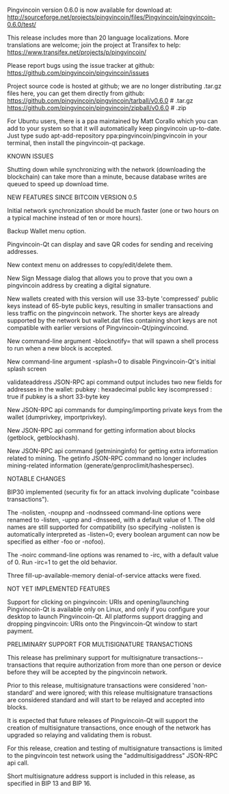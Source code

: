 Pingvincoin version 0.6.0 is now available for download at:
http://sourceforge.net/projects/pingvincoin/files/Pingvincoin/pingvincoin-0.6.0/test/

This release includes more than 20 language localizations.
More translations are welcome; join the
project at Transifex to help:
https://www.transifex.net/projects/p/pingvincoin/

Please report bugs using the issue tracker at github:
https://github.com/pingvincoin/pingvincoin/issues

Project source code is hosted at github; we are no longer
distributing .tar.gz files here, you can get them
directly from github:
https://github.com/pingvincoin/pingvincoin/tarball/v0.6.0  # .tar.gz
https://github.com/pingvincoin/pingvincoin/zipball/v0.6.0  # .zip

For Ubuntu users, there is a ppa maintained by Matt Corallo which
you can add to your system so that it will automatically keep
pingvincoin up-to-date.  Just type
sudo apt-add-repository ppa:pingvincoin/pingvincoin
in your terminal, then install the pingvincoin-qt package.


KNOWN ISSUES

Shutting down while synchronizing with the network
(downloading the blockchain) can take more than a minute,
because database writes are queued to speed up download
time.


NEW FEATURES SINCE BITCOIN VERSION 0.5

Initial network synchronization should be much faster
(one or two hours on a typical machine instead of ten or more
hours).

Backup Wallet menu option.

Pingvincoin-Qt can display and save QR codes for sending
and receiving addresses.

New context menu on addresses to copy/edit/delete them.

New Sign Message dialog that allows you to prove that you
own a pingvincoin address by creating a digital
signature.

New wallets created with this version will
use 33-byte 'compressed' public keys instead of
65-byte public keys, resulting in smaller
transactions and less traffic on the pingvincoin
network. The shorter keys are already supported
by the network but wallet.dat files containing
short keys are not compatible with earlier
versions of Pingvincoin-Qt/pingvincoind.

New command-line argument -blocknotify=<command>
that will spawn a shell process to run <command> 
when a new block is accepted.

New command-line argument -splash=0 to disable
Pingvincoin-Qt's initial splash screen

validateaddress JSON-RPC api command output includes
two new fields for addresses in the wallet:
pubkey : hexadecimal public key
iscompressed : true if pubkey is a short 33-byte key

New JSON-RPC api commands for dumping/importing
private keys from the wallet (dumprivkey, importprivkey).

New JSON-RPC api command for getting information about
blocks (getblock, getblockhash).

New JSON-RPC api command (getmininginfo) for getting
extra information related to mining. The getinfo
JSON-RPC command no longer includes mining-related
information (generate/genproclimit/hashespersec).



NOTABLE CHANGES

BIP30 implemented (security fix for an attack involving
duplicate "coinbase transactions").

The -nolisten, -noupnp and -nodnsseed command-line
options were renamed to -listen, -upnp and -dnsseed,
with a default value of 1. The old names are still
supported for compatibility (so specifying -nolisten
is automatically interpreted as -listen=0; every
boolean argument can now be specified as either
-foo or -nofoo).

The -noirc command-line options was renamed to
-irc, with a default value of 0. Run -irc=1 to
get the old behavior.

Three fill-up-available-memory denial-of-service
attacks were fixed.


NOT YET IMPLEMENTED FEATURES

Support for clicking on pingvincoin: URIs and
opening/launching Pingvincoin-Qt is available only on Linux,
and only if you configure your desktop to launch
Pingvincoin-Qt. All platforms support dragging and dropping
pingvincoin: URIs onto the Pingvincoin-Qt window to start
payment.


PRELIMINARY SUPPORT FOR MULTISIGNATURE TRANSACTIONS

This release has preliminary support for multisignature
transactions-- transactions that require authorization
from more than one person or device before they
will be accepted by the pingvincoin network.

Prior to this release, multisignature transactions
were considered 'non-standard' and were ignored;
with this release multisignature transactions are
considered standard and will start to be relayed
and accepted into blocks.

It is expected that future releases of Pingvincoin-Qt
will support the creation of multisignature transactions,
once enough of the network has upgraded so relaying
and validating them is robust.

For this release, creation and testing of multisignature
transactions is limited to the pingvincoin test network using
the "addmultisigaddress" JSON-RPC api call.

Short multisignature address support is included in this
release, as specified in BIP 13 and BIP 16.
